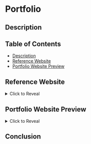 # Portfolio

## Description



## Table of Contents
- [Description](#description)
- [Reference Website](#reference-website)
- [Portfolio Website Preview](#portfolio-website-preview)

## Reference Website

<details>
<summary>Click to Reveal</summary>

![Screenshot of Reference Website](assets/targetpreview.png)

</details>

## Portfolio Website Preview

<details>
<summary>Click to Reveal</summary>

[![Screenshot of Website](assets/websitepreview.png)](website address)
Click the preview to be redirected to the website!

</details>

## Conclusion
